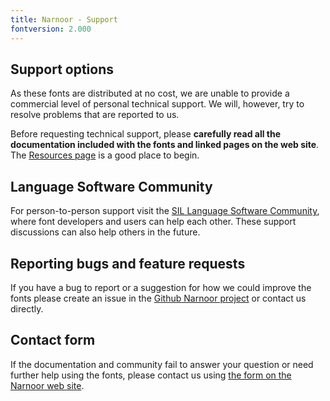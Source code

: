 ```yaml
---
title: Narnoor - Support
fontversion: 2.000
---
```


## Support options

As these fonts are distributed at no cost, we are unable to provide a commercial level of personal technical support. We will, however, try to resolve problems that are reported to us.

Before requesting technical support, please **carefully read all the documentation included with the fonts and linked pages on the web site**. The [Resources page](resources.md) is a good place to begin.

## Language Software Community

For person-to-person support visit the [SIL Language Software Community](https://community.software.sil.org/c/silfonts), where font developers and users can help each other. These support discussions can also help others in the future.

## Reporting bugs and feature requests

If you have a bug to report or a suggestion for how we could improve the fonts please create an issue in the [Github Narnoor project](https://github.com/silnrsi/font-narnoor/issues) or contact us directly.

## Contact form

If the documentation and community fail to answer your question or need further help using the fonts, please contact us using [the form on the Narnoor web site](https://software.sil.org/narnoor/#contact).
